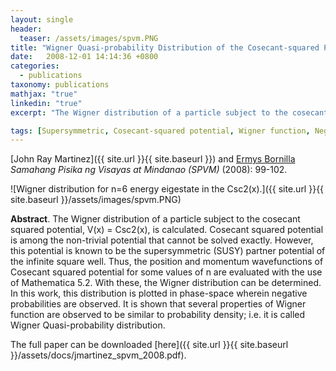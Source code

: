 ```yaml
---
layout: single
header:
  teaser: /assets/images/spvm.PNG
title: "Wigner Quasi-probability Distribution of the Cosecant-squared Potential Well"
date:   2008-12-01 14:14:36 +0800
categories: 
  - publications
taxonomy: publications
mathjax: "true"
linkedin: "true"
excerpt: "The Wigner distribution of a particle subject to the cosecant squared potential, V (x) = Csc2(x), is calculated."

tags: [Supersymmetric, Cosecant-squared potential, Wigner function, Negative probabilities, Probability density]
---
```

[John Ray Martinez]({{ site.url }}{{ site.baseurl }}) and [Ermys Bornilla](https://www.linkedin.com/in/ermys-bornilla-28b664108/)<br/>
*Samahang Pisika ng Visayas at Mindanao (SPVM)* (2008): 99-102.<br/>

![Wigner distribution for n=6 energy eigestate in the Csc2(x).]({{ site.url }}{{ site.baseurl }}/assets/images/spvm.PNG)

**Abstract**. The Wigner distribution of a particle subject to the cosecant squared potential, V(x) = Csc2(x), is calculated. Cosecant squared potential is among the non-trivial potential that cannot be solved exactly. However, this potential is known to be the supersymmetric (SUSY) partner potential of the infinite square well. Thus, the position and momentum wavefunctions of Cosecant squared potential for some values of n are evaluated with the use of Mathematica 5.2. With these, the Wigner distribution can be determined. In this work, this distribution is plotted in phase-space wherein negative probabilities are observed. It is shown that several properties of Wigner function are observed to be similar to probability density; i.e. it is called Wigner Quasi-probability distribution.

The full paper can be downloaded [here]({{ site.url }}{{ site.baseurl }}/assets/docs/jmartinez_spvm_2008.pdf).